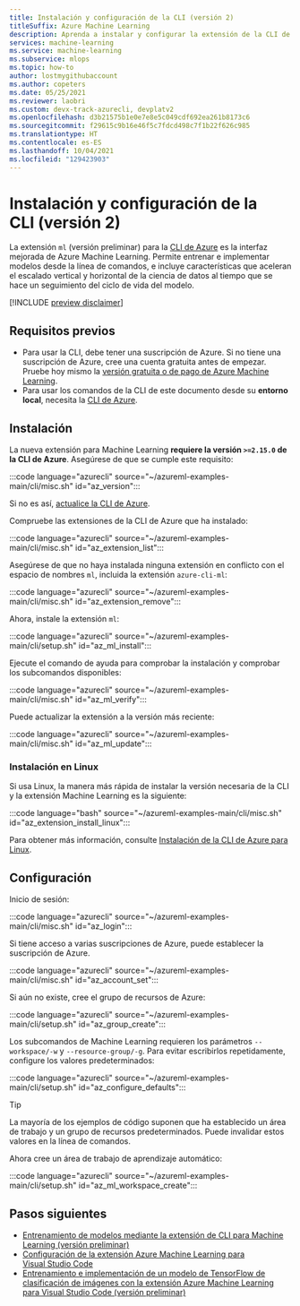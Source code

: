```yaml
---
title: Instalación y configuración de la CLI (versión 2)
titleSuffix: Azure Machine Learning
description: Aprenda a instalar y configurar la extensión de la CLI de Azure para Machine Learning.
services: machine-learning
ms.service: machine-learning
ms.subservice: mlops
ms.topic: how-to
author: lostmygithubaccount
ms.author: copeters
ms.date: 05/25/2021
ms.reviewer: laobri
ms.custom: devx-track-azurecli, devplatv2
ms.openlocfilehash: d3b21575b1e0e7e8e5c049cdf692ea261b8173c6
ms.sourcegitcommit: f29615c9b16e46f5c7fdcd498c7f1b22f626c985
ms.translationtype: HT
ms.contentlocale: es-ES
ms.lasthandoff: 10/04/2021
ms.locfileid: "129423903"
---
```

# <a name="install-and-set-up-the-cli-v2"></a>Instalación y configuración de la CLI (versión 2)

La extensión `ml` (versión preliminar) para la [CLI de Azure](/cli/azure/) es la interfaz mejorada de Azure Machine Learning. Permite entrenar e implementar modelos desde la línea de comandos, e incluye características que aceleran el escalado vertical y horizontal de la ciencia de datos al tiempo que se hace un seguimiento del ciclo de vida del modelo.

[!INCLUDE [preview disclaimer](../../includes/machine-learning-preview-generic-disclaimer.md)]

## <a name="prerequisites"></a>Requisitos previos

- Para usar la CLI, debe tener una suscripción de Azure. Si no tiene una suscripción de Azure, cree una cuenta gratuita antes de empezar. Pruebe hoy mismo la [versión gratuita o de pago de Azure Machine Learning](https://azure.microsoft.com/free/).
- Para usar los comandos de la CLI de este documento desde su **entorno local**, necesita la [CLI de Azure](/cli/azure/install-azure-cli).

## <a name="installation"></a>Instalación

La nueva extensión para Machine Learning **requiere la versión `>=2.15.0` de la CLI de Azure**. Asegúrese de que se cumple este requisito:

:::code language="azurecli" source="~/azureml-examples-main/cli/misc.sh" id="az_version":::

Si no es así, [actualice la CLI de Azure](/cli/azure/update-azure-cli).

Compruebe las extensiones de la CLI de Azure que ha instalado:

:::code language="azurecli" source="~/azureml-examples-main/cli/misc.sh" id="az_extension_list":::

Asegúrese de que no haya instalada ninguna extensión en conflicto con el espacio de nombres `ml`, incluida la extensión `azure-cli-ml`:

:::code language="azurecli" source="~/azureml-examples-main/cli/misc.sh" id="az_extension_remove":::

Ahora, instale la extensión `ml`:

:::code language="azurecli" source="~/azureml-examples-main/cli/setup.sh" id="az_ml_install":::

Ejecute el comando de ayuda para comprobar la instalación y comprobar los subcomandos disponibles:

:::code language="azurecli" source="~/azureml-examples-main/cli/misc.sh" id="az_ml_verify":::

Puede actualizar la extensión a la versión más reciente:

:::code language="azurecli" source="~/azureml-examples-main/cli/misc.sh" id="az_ml_update":::

### <a name="installation-on-linux"></a>Instalación en Linux

Si usa Linux, la manera más rápida de instalar la versión necesaria de la CLI y la extensión Machine Learning es la siguiente:

:::code language="bash" source="~/azureml-examples-main/cli/misc.sh" id="az_extension_install_linux":::

Para obtener más información, consulte [Instalación de la CLI de Azure para Linux](/cli/azure/install-azure-cli-linux).

## <a name="set-up"></a>Configuración

Inicio de sesión:

:::code language="azurecli" source="~/azureml-examples-main/cli/misc.sh" id="az_login":::

Si tiene acceso a varias suscripciones de Azure, puede establecer la suscripción de Azure.

:::code language="azurecli" source="~/azureml-examples-main/cli/misc.sh" id="az_account_set":::

Si aún no existe, cree el grupo de recursos de Azure:

:::code language="azurecli" source="~/azureml-examples-main/cli/setup.sh" id="az_group_create":::

Los subcomandos de Machine Learning requieren los parámetros `--workspace/-w` y `--resource-group/-g`. Para evitar escribirlos repetidamente, configure los valores predeterminados:

:::code language="azurecli" source="~/azureml-examples-main/cli/setup.sh" id="az_configure_defaults":::

> [!TIP]
> La mayoría de los ejemplos de código suponen que ha establecido un área de trabajo y un grupo de recursos predeterminados. Puede invalidar estos valores en la línea de comandos.

Ahora cree un área de trabajo de aprendizaje automático:

:::code language="azurecli" source="~/azureml-examples-main/cli/setup.sh" id="az_ml_workspace_create":::

## <a name="next-steps"></a>Pasos siguientes

- [Entrenamiento de modelos mediante la extensión de CLI para Machine Learning (versión preliminar)](how-to-train-cli.md)
- [Configuración de la extensión Azure Machine Learning para Visual Studio Code](how-to-setup-vs-code.md)
- [Entrenamiento e implementación de un modelo de TensorFlow de clasificación de imágenes con la extensión Azure Machine Learning para Visual Studio Code (versión preliminar)](tutorial-train-deploy-image-classification-model-vscode.md)
